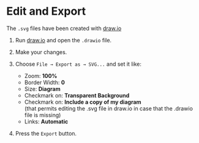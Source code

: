 # Edit and Export

The `.svg` files have been created with [draw.io](https://www.drawio.com)

1. Run [draw.io](https://www.drawio.com) and open the `.drawio` file. 

2. Make your changes.

3. Choose `File → Export as → SVG...` and set it like:

   - Zoom: **100%**
   - Border Width: **0**
   - Size: **Diagram**
   - Checkmark on: **Transparent Background**
   - Checkmark on: **Include a copy of my diagram**  
     (that permits editing the .svg file in draw.io in case that the .drawio file is missing)
   - Links: **Automatic**

4. Press the `Export` button.
